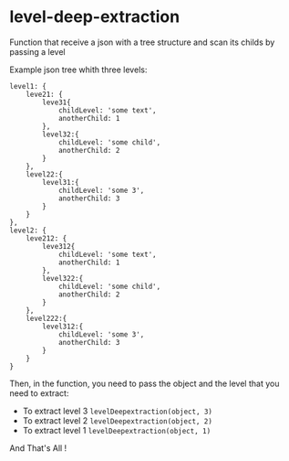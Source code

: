 # level-deep-extraction
Function that receive a json with a tree structure and scan its childs by passing a level

Example json tree whith three levels:
```
level1: {
	leve21: {
		leve31{
			childLevel: 'some text',
			anotherChild: 1
		},
		level32:{
			childLevel: 'some child',
			anotherChild: 2
		}
	},
	level22:{
		level31:{
			childLevel: 'some 3',
			anotherChild: 3
		}
	}
},
level2: {
	leve212: {
		leve312{
			childLevel: 'some text',
			anotherChild: 1
		},
		level322:{
			childLevel: 'some child',
			anotherChild: 2
		}
	},
	level222:{
		level312:{
			childLevel: 'some 3',
			anotherChild: 3
		}
	}
}
```

Then, in the function, you need to pass the object and the level that you need to extract:
- To extract level 3 `levelDeepextraction(object, 3)`
- To extract level 2 `levelDeepextraction(object, 2)`
- To extract level 1 `levelDeepextraction(object, 1)`


And That's All !
